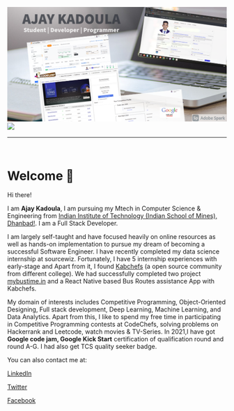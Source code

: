 
![alt text](https://github.com/AjayKadoula/AjayKadoula/blob/894132b3c7e4fb0c3270cccd718ae359b83fba4d/ak_bg1.png)
![](https://komarev.com/ghpvc/?username=AjayKadoula)

<hr>
<br>

<h1> Welcome  👋</h1>

Hi there! 

I am <b>Ajay Kadoula</b>, I am pursuing my Mtech in Computer Science & Engineering from <a href="https://iitism.ac.in/" target="_blank">Indian Institute of Technology (Indian School of Mines), Dhanbad!</a>. I am a Full Stack Developer.

I am largely self-taught and have focused heavily on online resources as well as hands-on implementation to pursue my dream of becoming a successful Software Engineer. I have recently completed my data science internship at sourcewiz. Fortunately, I have 5 internship experiences with early-stage and Apart from it, I found <a href="https://kabchefs.com/" >Kabchefs</a> (a open source community from different college). We had successfully completed two project <a href="https://www.mybustime.in/" >mybustime.in</a> and a React Native based Bus Routes assistance App with Kabchefs. 

My domain of interests includes Competitive Programming, Object-Oriented Designing, Full stack development, Deep Learning, Machine Learning, and Data Analytics. Apart from this, I like to spend my free time in participating in Competitive Programming contests at CodeChefs, solving problems on Hackerrank and Leetcode, watch movies & TV-Series. In 2021,I have got <b>Google code jam, Google Kick Start</b> certification of qualification round and round A-G. I had also get TCS quality seeker badge.



You can also contact me at:

<a href="https://www.linkedin.com/in/ajaykadoula/" >LinkedIn</a>

<a href="https://stackoverflow.com/users/9614482/ajay-kadoula" target="_blank">Twitter</a>

<a href="https://www.facebook.com/ajay.kadoula.39/" target="_blank">Facebook</a>

